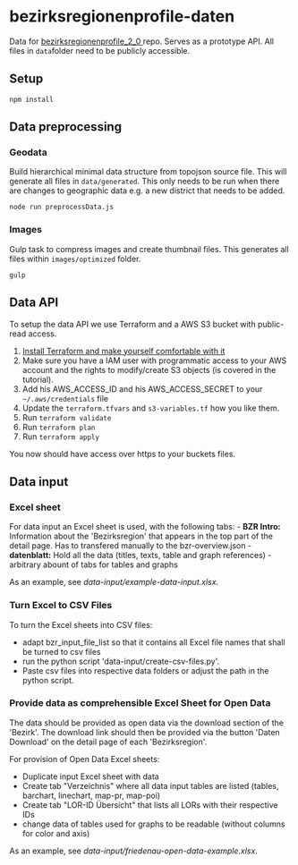 # bezirksregionenprofile-daten

Data for [bezirksregionenprofile_2_0
](https://github.com/technologiestiftung/bezirksregionenprofile_2_0) repo. Serves as a prototype API. All files in ```data```folder need to be publicly accessible.

## Setup
```npm install```

## Data preprocessing
### Geodata
Build hierarchical minimal data structure from topojson source file. This will generate all files in ```data/generated```. This only needs to be run when there are changes to geographic data e.g. a new district that needs to be added.

```node run preprocessData.js```

### Images
Gulp task to compress images and create thumbnail files. This generates all files within ```images/optimized``` folder.

```gulp```


## Data API

To setup the data API we use Terraform and a AWS S3 bucket with public-read access.

1. [Install Terraform and make yourself comfortable with it](https://learn.hashicorp.com/terraform)
2. Make sure you have a IAM user with programmatic access to your AWS account and the rights to modify/create S3 objects (is covered in the tutorial).
3. Add his AWS_ACCESS_ID and his AWS_ACCESS_SECRET to your `~/.aws/credentials` file
4. Update the `terraform.tfvars` and `s3-variables.tf` how you like them.
5. Run `terraform validate`
6. Run `terraform plan`
7. Run `terraform apply`

You now should have access over https to your buckets files.


## Data input

### Excel sheet
For data input an Excel sheet is used, with the following tabs:
    - **BZR Intro:** Information about the 'Bezirksregion' that appears in the top part of the detail page. Has to transfered manually to the bzr-overview.json
    - **datenblatt:** Hold all the data (titles, texts, table and graph references)
    - arbitrary abount of tabs for tables and graphs

As an example, see *data-input/example-data-input.xlsx*.

### Turn Excel to CSV Files
To turn the Excel sheets into CSV files:
- adapt bzr_input_file_list so that it contains all Excel file names that shall be turned to csv files 
- run the python script 'data-input/create-csv-files.py'.
- Paste csv files into respective data folders or adjust the path in the python script.

### Provide data as comprehensible Excel Sheet for Open Data
The data should be provided as open data via the download section of the 'Bezirk'. The download link should then be provided via the button 'Daten Download' on the detail page of each 'Bezirksregion'.

For provision of Open Data Excel sheets:
- Duplicate input Excel sheet with data
- Create tab "Verzeichnis" where all data input tables are listed (tables, barchart, linechart, map-pr, map-poi)
- Create tab "LOR-ID Übersicht" that lists all LORs with their respective IDs
- change data of tables used for graphs to be readable (without columns for color and axis)

As an example, see *data-input/friedenau-open-data-example.xlsx*.